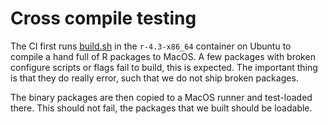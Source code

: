 # Cross compile testing

The CI first runs [build.sh](build.sh) in the `r-4.3-x86_64` container on Ubuntu to compile a hand full of R packages to MacOS. A few packages with broken configure scripts or flags fail to build, this is expected. The important thing is that they do really error, such that we do not ship broken packages.

The binary packages are then copied to a MacOS runner and test-loaded there. This should not fail, the packages that we built should be loadable.


